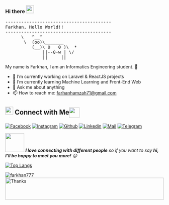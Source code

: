 ### Hi there <img src="https://media.giphy.com/media/hvRJCLFzcasrR4ia7z/giphy.gif" width="25px">

<pre>
----------------------------------------
<span>Farkhan, Hello World!!</span>
----------------------------------------
      \   ^__^
       \  (oo)\_______
          (__)\ 0   0 )\  *
              ||--0-w | \/
              ||     ||
</pre>

My name is Farkhan, I am an Informatics Engineering student. :zany_face:

- 🔭 I’m currently working on Laravel & ReactJS projects
- 🌱 I’m currently learning Machine Learning and Front-End Web
- 💬 Ask me about anything
- 📫 How to reach me: farhanhamzah71@gmail.com

## <img src="https://media.giphy.com/media/5WJ6SOKeNKrSzblU4R/giphy.gif" width="25"> Connect with Me<img align="center" src="https://github.com/rajput2107/rajput2107/blob/master/Assets/Handshake.gif" height="33px" />

[![Facebook](https://img.shields.io/badge/Facebook-1877F2?style=for-the-badge&logo=facebook&logoColor=white)](https://www.facebook.com/profile.php?id=100011445015330)
[![Instagram](https://img.shields.io/badge/Instagram-E4405F?style=for-the-badge&logo=instagram&logoColor=white)](https://www.instagram.com/fkhaaaaan/)
[![Github](https://img.shields.io/badge/GitHub-100000?style=for-the-badge&logo=github&logoColor=white)](https://github.com/farkhan777)
[![Linkedin](https://img.shields.io/badge/LinkedIn-0077B5?style=for-the-badge&logo=linkedin&logoColor=white)](https://www.linkedin.com/in/farkhan-hamzah-firdaus-5312a8202/)
[![Mail](https://img.shields.io/badge/Gmail-D14836?style=for-the-badge&logo=gmail&logoColor=white)](mailto:farhanhamzah71@gmail.com)
[![Telegram](https://img.shields.io/badge/Telegram-0077B5?style=for-the-badge&logo=telegram&logoColor=white)](https://t.me/FarkhanHF)

<img src="https://media.giphy.com/media/LnQjpWaON8nhr21vNW/giphy.gif" width="60"> <em><b>I love connecting with different people</b> so if you want to say <b>hi, I'll be happy to meet you more!</b> 😊</em>

[![Top Langs](https://github-readme-stats.vercel.app/api/top-langs/?username=farkhan777&layout=compact&theme=buefy)](https://github.com/farkhan777/github-readme-stats)

<img align="center" src="https://github-readme-stats.vercel.app/api?username=farkhan777&show_icons=true&theme=buefy" alt="farkhan777" />

<img align='center'  height="70" alt="Thanks" width="100%" src="https://github.com/devSahinur/devSahinur/blob/8b2ccedba59e761307684a95f4eaed96aa54b744/assets/Thanks.svg"/> 
